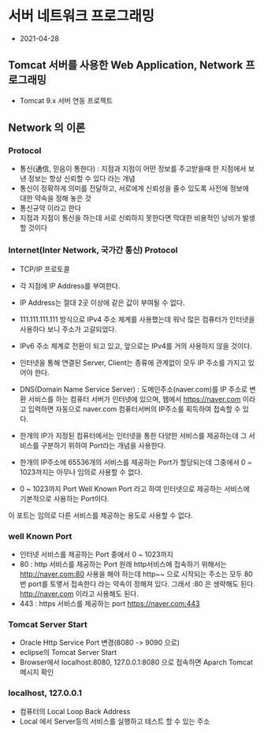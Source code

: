 # 서버 네트워크 프로그래밍
* 2021-04-28

## Tomcat 서버를 사용한 Web Application, Network 프로그래밍

* Tomcat 9.x 서버 연동 프로젝트

## Network 의 이론
### Protocol
* 통신(通信, 믿음이 통한다) : 지점과 지점이 어떤 정보를 주고받을때 한 지점에서 보낸 정보는 항상 신뢰할 수 있다 라는 개념
* 통신이 정확하게 의미를 전달하고, 서로에게 신뢰성을 줄수 있도록 사전에 정보에 대한 약속을 정해 놓은 것
* 통신규약 이라고 한다
* 지점과 지점이 통신을 하는데 서로 신뢰하지 못한다면 막대한 비용적인 낭비가 발생할 것이다

### Internet(Inter Network, 국가간 통신) Protocol
* TCP/IP 프로토콜
* 각 지점에 IP Address를 부여한다.
* IP Address는 절대 2곳 이상에 같은 값이 부여될 수 없다.
* 111.111.111.111 방식으로 IPv4 주소 체계를 사용했는데 워낙 많은 컴퓨터가 인터넷을 사용하다 보니 주소가 고갈되었다.
* IPv6 주소 체계로 전환이 되고 있고, 앞으로는 IPv4를 거의 사용하지 않을 것이다.
* 인터넷을 통해 연결된 Server, Client는 종류에 관계없이 모두 IP 주소를 가지고 있어야 한다.
* DNS(Domain Name Service Server) : 도메인주소(naver.com)를 IP 주소로 변환 서비스를 하는 컴퓨터 서버가 인터넷에 있으며, 웹에서 https://naver.com 이라고 입력하면 자동으로 naver.com 컴퓨터서버의 IP주소를 획득하여 접속할 수 있다.

* 한개의 IP가 지정된 컴퓨터에서는 인터넷을 통한 다양한 서비스를 제공하는데 그 서비스를 구분하기 위하여 Port라는 개념을 사용한다.

* 한개의 IP주소에 65536개의 서비스를 제공하는 Port가 할당되는데 그중에서 0 ~ 1023까지는 아무나 임의로 사용할 수 없다.
* 0 ~ 1023까지 Port Well Known Port 라고 하여 인터넷으로 제공하는 서비스에 기본적으로 사용하는 Port이다.

이 포트는 임의로 다른 서비스를 제공하는 용도로 사용할 수 없다.

### well Known Port
* 인터넷 서비스를 제공하는 Port 중에서 0 ~ 1023까지
* 80 : http 서비스를 제공하는 Port
원래 http서비스에 접속하기 위해서는 http://naver.com:80 사용을 해야 하는데 http~~ 으로 시작되는 주소는 모두 80번 port를 토앻서 접속한다 라는 약속이 정해져 있다.
그래서 :80 은 생략해도 된다. http://naver.com 이라고 사용해도 된다.
* 443 : https 서비스를 제공하는 port
https://naver.com:443

### Tomcat Server Start
* Oracle Http Service Port 변경(8080 -> 9090	 으로)
* eclipse의 Tomcat Server Start
* Browser에서 localhost:8080, 127.0.0.1:8080 으로 접속하면 Aparch Tomcat 메시지 확인

### localhost, 127.0.0.1
* 컴퓨터의 Local Loop Back Address
* Local 에서 Server등의 서비스를 실행하고 테스트 할 수 있는 주소



